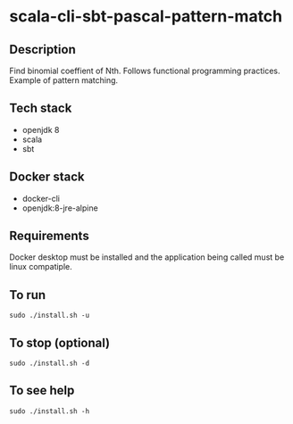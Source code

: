 # scala-cli-sbt-pascal-pattern-match

## Description
Find binomial coeffient of Nth.
Follows functional programming practices. Example of pattern matching.

## Tech stack
- openjdk 8
- scala
- sbt

## Docker stack
- docker-cli
- openjdk:8-jre-alpine

## Requirements
Docker desktop must be installed and the application
being called must be linux compatiple.

## To run
`sudo ./install.sh -u`

## To stop (optional)
`sudo ./install.sh -d`

## To see help
`sudo ./install.sh -h`
